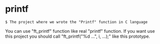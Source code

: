 # printf
```
$ The project where we wrote the "Printf" function in C language
```
You can use "ft_printf" function like real "printf" function.
If you want use this project you should call "ft_printf("%d ...", i, ...);" like this prototype.

